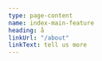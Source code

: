 ```yaml
---
type: page-content
name: index-main-feature
heading: å
linkUrl: "/about"
linkText: tell us more
---
```

